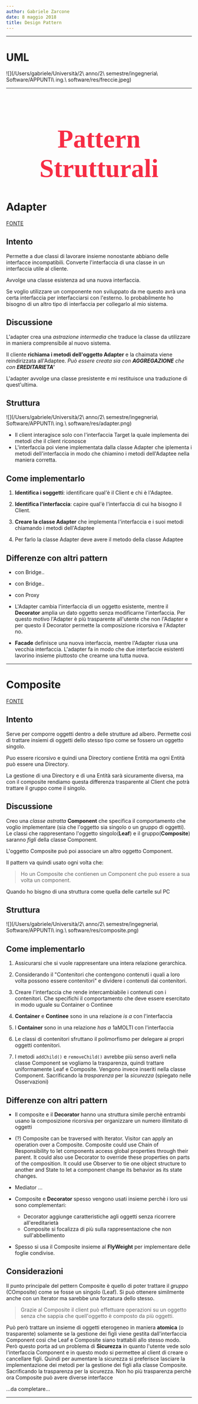 ```yaml
---
author: Gabriele Zarcone
date: 8 maggio 2018
title: Design Pattern
---
```

---------------------------------------------

<style>
    @import url('https://fonts.googleapis.com/css?family=Lobster|Muli');
    .titoliPattern {
        font-family:Lobster;
        color:#f72c44;
        font-size:500%;
        text-align: center;
    }
</style>

# UML

![](/Users/gabriele/Università/2\ anno/2\ semestre/ingegneria\ Software/APPUNTI\ ing.\ software/res/freccie.jpeg)

---

<h1 class="titoliPattern">Pattern Strutturali</h1>

# Adapter

[FONTE](https://sourcemaking.com/design_patterns/adapter)

## Intento

Permette a due classi di lavorare insieme nonostante abbiano delle interfacce incompatibili. Converte l'interfaccia di una classe in un interfaccia utile al cliente.

Avvolge una classe esistenza ad una nuova interfaccia.

Se voglio utilizzare un componente non sviluppato da me questo avrà una certa interfaccia per interfacciarsi con l'esterno. Io probabilmente ho bisogno di un altro tipo di interfaccia per collegarlo al mio sistema. 

## Discussione

L'adapter crea una *astrazione intermedia* che traduce la classe da utilizzare in maniera comprensibile al nuovo sistema. 

Il cliente **richiama i metodi dell'oggetto Adapter** e la chaimata viene reindirizzata all'Adaptee. *Può essere creata sia con **AGGREGAZIONE** che con **EREDITARIETA'***

L'adapter avvolge una classe presistente e mi restituisce una traduzione di quest'ultima. 


## Struttura

![](/Users/gabriele/Università/2\ anno/2\ semestre/ingegneria\ Software/APPUNTI\ ing.\ software/res/adapter.png)

* Il client interagisce solo con l'interfaccia Target la quale implementa dei metodi che il client riconosce
* L'interfaccia poi viene implementata dalla classe Adapter che iplementa i metodi dell'interfaccia in modo che chiamino i metodi dell'Adaptee nella maniera corretta. 

## Come implementarlo

1. **Identifica i soggetti**: identificare qual'è il Client e chi è l'Adaptee.

2. **Identifica l'interfaccia**: capire qual'è l'interfaccia di cui ha bisogno il Client.

3. **Creare la classe Adapter** che implementa l'interfaccia e i suoi metodi chiamando i metodi dell'Adaptee

4. Per farlo la classe Adapter deve avere il metodo della classe Adaptee

## Differenze con altri pattern

* con Bridge..

* con Bridge..

* con Proxy

* L'Adapter cambia l'interfaccia di un oggetto esistente, mentre il **Decorator** amplia un dato oggetto senza modificarne l'interfaccia. Per questo motivo l'Adapter è più trasparente all'utente che non l'Adapter e per questo il Decorator permette la composizione ricorsiva e l'Adapter no. 

* **Facade** definisce una nuova interfaccia, mentre l'Adapter riusa una vecchia interfaccia. L'adapter fa in modo che due interfaccie esistenti lavorino insieme piuttosto che crearne una tutta nuova. 


---

# Composite

[FONTE](https://sourcemaking.com/design_patterns/composite)

## Intento

Serve per comporre oggetti dentro a delle strutture ad albero. Permette così di trattare insiemi di oggetti dello stesso tipo come se fossero un oggetto singolo. 

Puo essere ricorsivo e quindi una Directory contiene Entità ma ogni Entità può essere una Directory. 

La gestione di una Directory e di una Entità sarà sicuramente diversa, ma con il composite rendiamo questa differenza trasparente al Client che potrà trattare il gruppo come il singolo. 

## Discussione

Creo una *classe astratta* **Component** che specifica il comportamento che voglio implementare (sia che l'oggetto sia singolo o un gruppo di oggetti). Le classi che rappresentano l'oggetto singolo(**Leaf**) e il gruppo(**Composite**) saranno *figli* della classe Component.

L'oggetto Composite può poi associare un altro oggetto Component. 

Il pattern va quindi usato ogni volta che:

> Ho un Composite che contienen un Component che può essere a sua volta un component.

Quando ho bisgno di una struttura come quella delle cartelle sul PC




## Struttura

![](/Users/gabriele/Università/2\ anno/2\ semestre/ingegneria\ Software/APPUNTI\ ing.\ software/res/composite.png)

 

## Come implementarlo

1. Assicurarsi che si vuole rappresentare una intera relazione gerarchica.

2. Considerando il "Contenitori che contengono contenuti i quali a loro volta possono essere contenitori" e dividere i contenuti dai contenitori. 

3. Creare l'interfaccia che rende intercambiabile i contenuti con i contenitori. Che specifichi il comportamento che deve essere esercitato in modo uguale su Container o Continee

4.  **Container** e **Continee** sono in una relazione *is a* con l'interfaccia

5. I **Container**  sono in una relazione *has a* 1aMOLTI con l'interfaccia

6.  Le classi di contenitori sfruttano il polimorfismo per delegare ai propri oggetti contenitori.

7. I metodi `addChild()` e `removeChild()` avrebbe più senso averli nella classe Component se vogliamo la trasparenza, quindi trattare uniformamente Leaf e Composite. Vengono invece inseriti nella classe Component. Sacrificando la *trasparenza* per la *sicurezza* (spiegato nelle Osservazioni)

## Differenze con altri pattern

* Il composite e il **Decorator** hanno una struttura simile perchè entrambi usano la composizione ricorsiva per organizzare un numero illimitato di oggetti

*  (?) Composite can be traversed with Iterator. Visitor can apply an operation over a Composite. Composite could use Chain of Responsibility to let components access global properties through their parent. It could also use Decorator to override these properties on parts of the composition. It could use Observer to tie one object structure to another and State to let a component change its behavior as its state changes.

*  Mediator ...

*  Composite e **Decorator** spesso vengono usati insieme perchè i loro usi sono complementari: 
    *  Decorator aggiunge caratteristiche agli oggetti senza ricorrere all'ereditarietà
    *  Composite si focalizza di più sulla rappresentazione che non sull'abbellimento

* Spesso si usa il Composite insieme al **FlyWeight** per implementare delle foglie condivise. 

## Considerazioni

Il punto principale del pettern Composite è quello di poter trattare il *gruppo* (COmposite) come se fosse un singolo (Leaf). Si può ottenere similmente anche con un Iterator ma sarebbe una forzatura dello stesso. 

> Grazie al Composite il client può effettuare operazioni su un oggetto senza che sappia che quell'oggetto è composto da più oggetti. 

Può però trattare un insieme di oggetti eterogeneo in maniera **atomica** (o trasparente) solamente se la gestione dei figli viene gestita dall'interfaccia Component così che Leaf e Composite siano trattabili allo stesso modo. Però questo porta ad un problema di **Sicurezza** in quanto l'utente vede solo l'interfaccia Component e in questo modo si permettee al client di creare o cancellare figli. Quindi per aumentare la sicurezza si preferisce lasciare la implementazione dei metodi per la gestione dei figli alla classe Composite. Sacrificando la trasparenza per la sicurezza. Non ho più trasparenza perchè ora Composite può avere diverse interfacce

...da completare...







-------------------------------------------------------------------